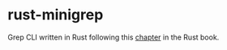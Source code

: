 ﻿# rust-minigrep
 
Grep CLI written in Rust following this [chapter](https://doc.rust-lang.org/book/ch12-00-an-io-project.html) in the Rust book.
